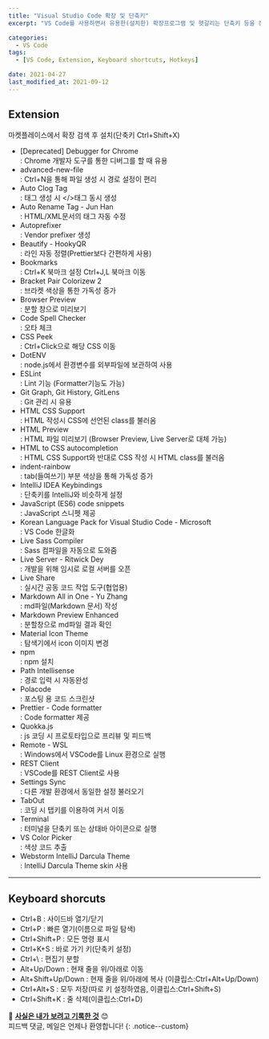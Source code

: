 ```yaml
---
title: "Visual Studio Code 확장 및 단축키"
excerpt: "VS Code를 사용하면서 유용한(설치한) 확장프로그램 및 헷갈리는 단축키 등을 정리함"

categories:
  - VS Code
tags:
  - [VS Code, Extension, Keyboard shortcuts, Hotkeys]

date: 2021-04-27
last_modified_at: 2021-09-12
---
```


## Extension

마켓플레이스에서 확장 검색 후 설치(단축키 Ctrl+Shift+X)<br>

- [Deprecated] Debugger for Chrome<br>
  : Chrome 개발자 도구를 통한 디버그를 할 때 유용
- advanced-new-file<br>
  : Ctrl+N을 통해 파일 생성 시 경로 설정이 편리
- Auto Clog Tag<br>
  : 태그 생성 시 </>태그 동시 생성
- Auto Rename Tag - Jun Han<br>
  : HTML/XML문서의 태그 자동 수정
- Autoprefixer<br>
  : Vendor prefixer 생성
- Beautify - HookyQR<br>
  : 라인 자동 정렬(Prettier보다 간편하게 사용)
- Bookmarks<br>
  : Ctrl+K 북마크 설정 Ctrl+J,L 북마크 이동
- Bracket Pair Colorizew 2<br>
  : 브라켓 색상을 통한 가독성 증가
- Browser Preview<br>
  : 분할 창으로 미리보기
- Code Spell Checker<br>
  : 오타 체크
- CSS Peek<br>
  : Ctrl+Click으로 해당 CSS 이동
- DotENV<br>
  : node.js에서 환경변수를 외부파일에 보관하여 사용
- ESLint<br>
  : Lint 기능 (Formatter기능도 가능)
- Git Graph, Git History, GitLens<br>
  : Git 관리 시 유용
- HTML CSS Support<br>
  : HTML 작성시 CSS에 선언된 class를 불러옴
- HTML Preview<br>
  : HTML 파일 미리보기 (Browser Preview, Live Server로 대체 가능)
- HTML to CSS autocompletion<br>
  : HTML CSS Support와 반대로 CSS 작성 시 HTML class를 불러옴
- indent-rainbow<br>
  : tab(들여쓰기) 부분 색상을 통해 가독성 증가
- IntelliJ IDEA Keybindings<br>
  : 단축키를 IntelliJ와 비슷하게 설정
- JavaScript (ES6) code snippets<br>
  : JavaScript 스니펫 제공
- Korean Language Pack for Visual Studio Code - Microsoft <br>
  : VS Code 한글화
- Live Sass Compiler<br>
  : Sass 컴파일을 자동으로 도와줌
- Live Server - Ritwick Dey<br>
  : 개발을 위해 임시로 로컬 서버를 오픈
- Live Share<br>
  : 실시간 공동 코드 작업 도구(협업용)
- Markdown All in One - Yu Zhang<br>
  : md파일(Markdown 문서) 작성
- Markdown Preview Enhanced<br>
  : 분할창으로 md파일 결과 확인
- Material Icon Theme<br>
  : 탐색기에서 icon 이미지 변경
- npm<br>
  : npm 설치
- Path Intellisense<br>
  : 경로 입력 시 자동완성
- Polacode<br>
  : 포스팅 용 코드 스크린샷
- Prettier - Code formatter<br>
  : Code formatter 제공
- Quokka.js<br>
  : js 코딩 시 프로토타입으로 프리뷰 및 피드백
- Remote - WSL<br>
  : Windows에서 VSCode를 Linux 환경으로 실행
- REST Client<br>
  : VSCode를 REST Client로 사용
- Settings Sync<br>
  : 다른 개발 환경에서 동일한 설정 불러오기
- TabOut<br>
  : 코딩 시 탭키를 이용하여 커서 이동
- Terminal<br>
  : 터미널을 단축키 또는 상태바 아이콘으로 실행
- VS Color Picker<br>
  : 색상 코드 추출
- Webstorm IntelliJ Darcula Theme<br>
  : IntelliJ Darcula Theme skin 사용

---

## Keyboard shorcuts

- Ctrl+B : 사이드바 열기/닫기
- Ctrl+P : 빠른 열기(이름으로 파일 탐색)
- Ctrl+Shift+P : 모든 명령 표시
- Ctrl+K+S : 바로 가기 키(단축키 설정)
- Ctrl+\ : 편집기 분할
- Alt+Up/Down : 현재 줄을 위/아래로 이동
- Alt+Shift+Up/Down : 현재 줄을 위/아래에 복사 (이클립스:Ctrl+Alt+Up/Down)
- Ctrl+Alt+S : 모두 저장(따로 키 설정하였음, 이클립스:Ctrl+Shift+S)
- Ctrl+Shift+K : 줄 삭제(이클립스:Ctrl+D)

📝 <u><b>사실은 내가 보려고 기록한 것</b></u> 😊
<br>피드백 댓글, 메일은 언제나 환영합니다!
{: .notice--custom}
